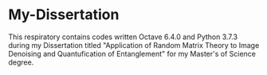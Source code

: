 # My-Dissertation

This respiratory contains codes written Octave 6.4.0 and Python 3.7.3 during my Dissertation titled "Application of Random Matrix Theory to Image Denoising and Quantufication of Entanglement" for my Master's of Science degree.
